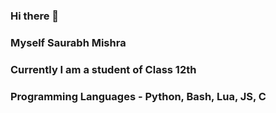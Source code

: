 ### Hi there 👋 
### Myself Saurabh Mishra
### Currently I am a student of Class 12th
### Programming Languages - **Python, Bash, Lua, JS, C** 


<!--
**SmishraJacker/SmishraJacker** is a ✨ _special_ ✨ repository because its `README.md` (this file) appears on your GitHub profile.

Here are some ideas to get you started:

- 🔭 I’m currently working on ...
- 🌱 I’m currently learning ...
- 👯 I’m looking to collaborate on ...
- 🤔 I’m looking for help with ...
- 💬 Ask me about ...
- 📫 How to reach me: ...
- 😄 Pronouns: ...
- ⚡ Fun fact: ...
-->

